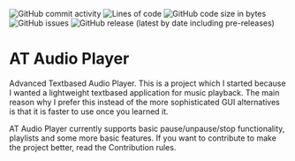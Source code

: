 ![GitHub commit activity](https://img.shields.io/github/commit-activity/m/IsakTheHacker/AT-Audio-Player)
![Lines of code](https://img.shields.io/tokei/lines/github/IsakTheHacker/AT-Audio-Player)
![GitHub code size in bytes](https://img.shields.io/github/languages/code-size/IsakTheHacker/AT-Audio-Player)
![GitHub issues](https://img.shields.io/github/issues/IsakTheHacker/AT-Audio-Player)
![GitHub release (latest by date including pre-releases)](https://img.shields.io/github/v/release/IsakTheHacker/AT-Audio-Player?include_prereleases)

# AT Audio Player
Advanced Textbased Audio Player. This is a project which I started because I wanted a lightweight textbased application for music playback. The main reason why I prefer this instead of the more sophisticated GUI alternatives is that it is faster to use once you learned it.

AT Audio Player currently supports basic pause/unpause/stop functionality, playlists and some more basic features. If you want to contribute to make the project better, read the Contribution rules.